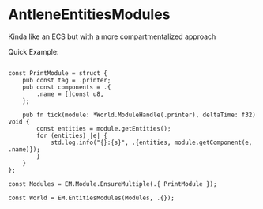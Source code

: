 # AntleneEntitiesModules
Kinda like an ECS but with a more compartmentalized approach

Quick Example:

```Zig

const PrintModule = struct {
    pub const tag = .printer;
    pub const components = .{
        .name = []const u8,
    };

    pub fn tick(module: *World.ModuleHandle(.printer), deltaTime: f32) void {
        const entities = module.getEntities();
        for (entities) |e| {
            std.log.info("{}:{s}", .{entities, module.getComponent(e, .name)});
        }
    }
};

const Modules = EM.Module.EnsureMultiple(.{ PrintModule });

const World = EM.EntitiesModules(Modules, .{});



```